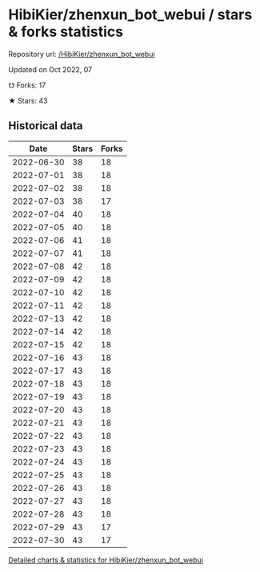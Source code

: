 # HibiKier/zhenxun_bot_webui / stars & forks statistics

Repository url: [/HibiKier/zhenxun_bot_webui](https://github.com/HibiKier/zhenxun_bot_webui)

Updated on Oct 2022, 07

☋ Forks: 17

★ Stars: 43

## Historical data
| Date | Stars | Forks |
|------|-------|-------|
| 2022-06-30 | 38 | 18 | 
| 2022-07-01 | 38 | 18 | 
| 2022-07-02 | 38 | 18 | 
| 2022-07-03 | 38 | 17 | 
| 2022-07-04 | 40 | 18 | 
| 2022-07-05 | 40 | 18 | 
| 2022-07-06 | 41 | 18 | 
| 2022-07-07 | 41 | 18 | 
| 2022-07-08 | 42 | 18 | 
| 2022-07-09 | 42 | 18 | 
| 2022-07-10 | 42 | 18 | 
| 2022-07-11 | 42 | 18 | 
| 2022-07-13 | 42 | 18 | 
| 2022-07-14 | 42 | 18 | 
| 2022-07-15 | 42 | 18 | 
| 2022-07-16 | 43 | 18 | 
| 2022-07-17 | 43 | 18 | 
| 2022-07-18 | 43 | 18 | 
| 2022-07-19 | 43 | 18 | 
| 2022-07-20 | 43 | 18 | 
| 2022-07-21 | 43 | 18 | 
| 2022-07-22 | 43 | 18 | 
| 2022-07-23 | 43 | 18 | 
| 2022-07-24 | 43 | 18 | 
| 2022-07-25 | 43 | 18 | 
| 2022-07-26 | 43 | 18 | 
| 2022-07-27 | 43 | 18 | 
| 2022-07-28 | 43 | 18 | 
| 2022-07-29 | 43 | 17 | 
| 2022-07-30 | 43 | 17 | 


[Detailed charts & statistics for HibiKier/zhenxun_bot_webui](https://reviewgithub.com/rep/HibiKier/zhenxun_bot_webui)
